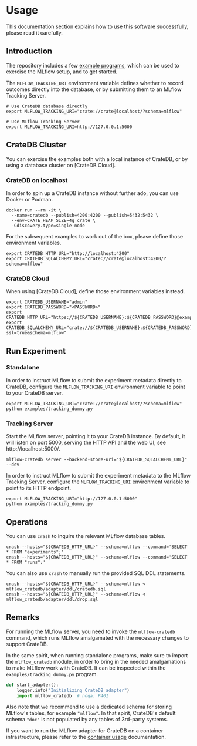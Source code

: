 # Usage

This documentation section explains how to use this software successfully,
please read it carefully.


## Introduction

The repository includes a few [example programs](../examples), which can be used
to exercise the MLflow setup, and to get started.

The `MLFLOW_TRACKING_URI` environment variable defines whether to record outcomes
directly into the database, or by submitting them to an MLflow Tracking Server.

```shell
# Use CrateDB database directly
export MLFLOW_TRACKING_URI="crate://crate@localhost/?schema=mlflow"

# Use MLflow Tracking Server
export MLFLOW_TRACKING_URI=http://127.0.0.1:5000
```


## CrateDB Cluster

You can exercise the examples both with a local instance of CrateDB, or
by using a database cluster on [CrateDB Cloud]. 

### CrateDB on localhost

In order to spin up a CrateDB instance without further ado, you can use Docker
or Podman.
```shell
docker run --rm -it \
  --name=cratedb --publish=4200:4200 --publish=5432:5432 \
  --env=CRATE_HEAP_SIZE=4g crate \
  -Cdiscovery.type=single-node
```

For the subsequent examples to work out of the box, please define those
environment variables.
```shell
export CRATEDB_HTTP_URL="http://localhost:4200"
export CRATEDB_SQLALCHEMY_URL="crate://crate@localhost:4200/?schema=mlflow"
```

### CrateDB Cloud

When using [CrateDB Cloud], define those environment variables instead.
```shell
export CRATEDB_USERNAME="admin"
export CRATEDB_PASSWORD="<PASSWORD>"
export CRATEDB_HTTP_URL="https://${CRATEDB_USERNAME}:${CRATEDB_PASSWORD}@example.aks1.westeurope.azure.cratedb.net:4200"
export CRATEDB_SQLALCHEMY_URL="crate://${CRATEDB_USERNAME}:${CRATEDB_PASSWORD}@example.aks1.westeurope.azure.cratedb.net:4200/?ssl=true&schema=mlflow"
```


## Run Experiment

### Standalone

In order to instruct MLflow to submit the experiment metadata directly to CrateDB,
configure the `MLFLOW_TRACKING_URI` environment variable to point to your CrateDB
server.

```shell
export MLFLOW_TRACKING_URI="crate://crate@localhost/?schema=mlflow"
python examples/tracking_dummy.py
```

### Tracking Server

Start the MLflow server, pointing it to your CrateDB instance.
By default, it will listen on port 5000, serving the HTTP API
and the web UI, see http://localhost:5000/.

```shell
mlflow-cratedb server --backend-store-uri="${CRATEDB_SQLALCHEMY_URL}" --dev
```

In order to instruct MLflow to submit the experiment metadata to the MLflow Tracking
Server, configure the `MLFLOW_TRACKING_URI` environment variable to point to its
HTTP endpoint.

```shell
export MLFLOW_TRACKING_URI="http://127.0.0.1:5000"
python examples/tracking_dummy.py
```


## Operations

You can use `crash` to inquire the relevant MLflow database tables.
```shell
crash --hosts="${CRATEDB_HTTP_URL}" --schema=mlflow --command='SELECT * FROM "experiments";'
crash --hosts="${CRATEDB_HTTP_URL}" --schema=mlflow --command='SELECT * FROM "runs";'
```

You can also use `crash` to manually run the provided SQL DDL statements.
```shell
crash --hosts="${CRATEDB_HTTP_URL}" --schema=mlflow < mlflow_cratedb/adapter/ddl/cratedb.sql
crash --hosts="${CRATEDB_HTTP_URL}" --schema=mlflow < mlflow_cratedb/adapter/ddl/drop.sql
```


## Remarks

For running the MLflow server, you need to invoke the `mlflow-cratedb` command, which
runs MLflow amalgamated with the necessary changes to support CrateDB.

In the same spirit, when running standalone programs, make sure to import the `mlflow_cratedb`
module, in order to bring in the needed amalgamations to make MLflow work with CrateDB.
It can be inspected within the `examples/tracking_dummy.py` program.
```python
def start_adapter():
    logger.info("Initializing CrateDB adapter")
    import mlflow_cratedb  # noqa: F401
```

Also note that we recommend to use a dedicated schema for storing MLflow's
tables, for example `"mlflow"`. In that spirit, CrateDB's default schema
`"doc"` is not populated by any tables of 3rd-party systems.

If you want to run the MLflow adapter for CrateDB on a container infrastructure,
please refer to the [container usage](./container.md) documentation.
